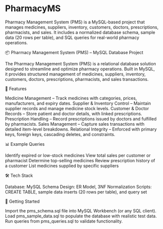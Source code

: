 # PharmacyMS
Pharmacy Management System (PMS) is a MySQL-based project that manages medicines, suppliers, inventory, customers, doctors, prescriptions, pharmacists, and sales. It includes a normalized database schema, sample data (20 rows per table), and SQL queries for real-world pharmacy operations.

📦 Pharmacy Management System (PMS) – MySQL Database Project

The Pharmacy Management System (PMS) is a relational database solution designed to streamline and optimize pharmacy operations. Built in MySQL, it provides structured management of medicines, suppliers, inventory, customers, doctors, prescriptions, pharmacists, and sales transactions.

🔑 Features

Medicine Management – Track medicines with categories, prices, manufacturers, and expiry dates.
Supplier & Inventory Control – Maintain supplier records and manage medicine stock levels.
Customer & Doctor Records – Store patient and doctor details, with linked prescriptions.
Prescription Handling – Record prescriptions issued by doctors and fulfilled by pharmacists.
Sales Management – Capture sales transactions with detailed item-level breakdowns.
Relational Integrity – Enforced with primary keys, foreign keys, cascading deletes, and constraints.

📊 Example Queries

Identify expired or low-stock medicines
View total sales per customer or pharmacist
Determine top-selling medicines
Review prescription history of a customer
List medicines supplied by specific suppliers

🛠 Tech Stack

Database: MySQL
Schema Design: ER Model, 3NF Normalization
Scripts: CREATE TABLE, sample data inserts (20 rows per table), and query set

🚀 Getting Started

Import the pms_schema.sql file into MySQL Workbench (or any SQL client).
Load pms_sample_data.sql to populate the database with realistic test data.
Run queries from pms_queries.sql to validate functionality.
